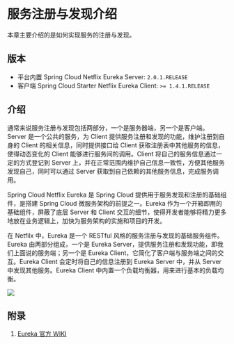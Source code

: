 # 服务注册与发现介绍

本章主要介绍的是如何实现服务的注册与发现。

## 版本

- 平台内置 Spring Cloud Netflix Eureka Server: `2.0.1.RELEASE`
- 客户端 Spring Cloud Starter Netflix Eureka Client: `>= 1.4.1.RELEASE`

## 介绍

通常来说服务注册与发现包括两部分，一个是服务器端，另一个是客户端。Server 是一个公共的服务，为 Client 提供服务注册和发现的功能，维护注册到自身的 Client 的相关信息，同时提供接口给 Client 获取注册表中其他服务的信息，使得动态变化的 Client 能够进行服务间的调用。Client 将自己的服务信息通过一定的方式登记到 Server 上，并在正常范围内维护自己信息一致性，方便其他服务发现自己，同时可以通过 Server 获取到自己依赖的其他服务信息，完成服务调用。

Spring Cloud Netflix Eureka 是 Spring Cloud 提供用于服务发现和注册的基础组件，是搭建 Spring Cloud 微服务架构的前提之一。Eureka 作为一个开箱即用的基础组件，屏蔽了底层 Server 和 Client 交互的细节，使得开发者能够将精力更多地放在业务逻辑上，加快为服务架构的实施和项目的开发。

在 Netfilx 中，Eureka 是一个 RESTful 风格的服务注册与发现的基础服务组件。Eureka 由两部分组成，一个是 Eureka Server，提供服务注册和发现功能，即我们上面说的服务端；另一个是 Eureka Client，它简化了客户端与服务端之间的交互。Eureka Client 会定时将自己的信息注册到 Eureka Server 中，并从 Server 中发现其他服务。Eureka Client 中内置一个负载均衡器，用来进行基本的负载均衡。

![](https://ws1.sinaimg.cn/large/eddc95fcly1g0t1lm3l2cj20jg0bc0tr.jpg)

## 附录

1. [Eureka 官方 WIKI](https://github.com/Netflix/eureka/wiki)
